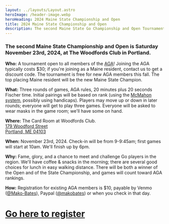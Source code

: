 ```yaml
---
layout: ../layouts/Layout.astro
heroImage: /header-image.webp
heroHeading: 2024 Maine State Championship and Open
title: 2024 Maine State Championship and Open
description: The second Maine State Go Championship and Open Tournament is on November 23rd, 2024.
---
```


### The second Maine State Championship and Open is Saturday November 23rd, 2024, at The Woodfords Club in Portland.

**Who:**
A tournament open to all members of the [AGA](https://www.usgo.org/)!
Joining the AGA typically costs $30; if you're joining as a Maine resident, contact us to get a discount code.
The tournament is free for new AGA members this fall.
The top placing Maine resident will be the new Maine State Champion.

**What:**
Three rounds of games, AGA rules,
20 minutes plus 20 seconds Fischer time.
Initial pairings will be based on rank
(using the [McMahon system](https://senseis.xmp.net/?McMahonPairing), possibly using handicaps).
Players may move up or down in later rounds; everyone will get to play three games.
Everyone will be asked to wear masks in the game room; we'll have some on hand.

**Where:**
The Card Room at Woodfords Club.  
[179 Woodford Street  
Portland, ME 04103](https://www.openstreetmap.org/directions?from=&to=43.671249%2C-70.286008#map=18/43.671199/-70.286161)

**When:**
November 23rd, 2024.
Check-in will be from 9-9:45am; first games will start at 10am.
We'll finish up by 6pm.

**Why:**
Fame, glory, and a chance to meet and challenge Go players in the region.
We'll have coffee \& snacks in the morning; there are several good choices for lunch in easy walking distance.
There will be both a winner of the Open and of the State Championship, and games will count toward AGA rankings.

**How:**
Registration for existing AGA members is $10, payable by
Venmo ([@Mako-Bates](https://account.venmo.com/u/Mako-Bates)),
Paypal ([@makobates](https://paypal.me/makobates))
or when you check in that day.

# [Go here to register](https://docs.google.com/forms/d/e/1FAIpQLScfes6hfndsBqGybZh4kQQwo0C-zdGKlisz6ZA6oRT70VWLGg/viewform?usp=sf_link)
